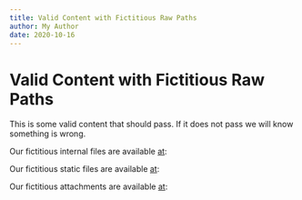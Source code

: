 ```yaml
---
title: Valid Content with Fictitious Raw Paths
author: My Author
date: 2020-10-16
---
```


# Valid Content with Fictitious Raw Paths

This is some valid content that should pass. If it does not pass we will know something is wrong.

Our fictitious internal files are available [at]({filename}/path/to/file):

Our fictitious static files are available [at]({static}/path/to/file):

Our fictitious attachments are available [at]({attach}path/to/file):
